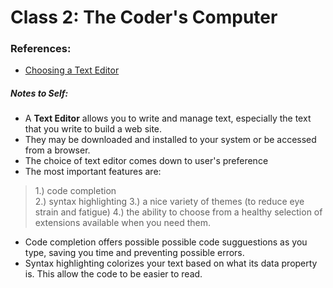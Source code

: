 # Class 2: The Coder's Computer

### References:

- [Choosing a Text Editor](https://codefellows.github.io/code-102-guide/curriculum/class-02/Choosing-A-Text-Editor--The-Older-Coder.pdf)


##### Notes to Self:
- A **Text Editor** allows you to write and manage text, especially the text that you write to build a web site. 
- They may be downloaded and installed to your system or be accessed from a browser.
- The choice of text editor comes down to user's preference
- The most important features are: 
> 1.) code completion  
> 2.) syntax highlighting 
> 3.) a nice variety of themes (to reduce eye strain and fatigue) 
> 4.) the ability to choose from a healthy selection of extensions available when you need them.
- Code completion offers possible possible code sugguestions as you type, saving you time and preventing possible errors.
- Syntax highlighting colorizes your text based on what its data property is. This allow the code to be easier to read.
